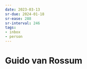 ```yaml
---
date: 2023-03-13
sr-due: 2024-01-18
sr-ease: 288
sr-interval: 246
tags:
- inbox
- person
---
```


# Guido van Rossum
